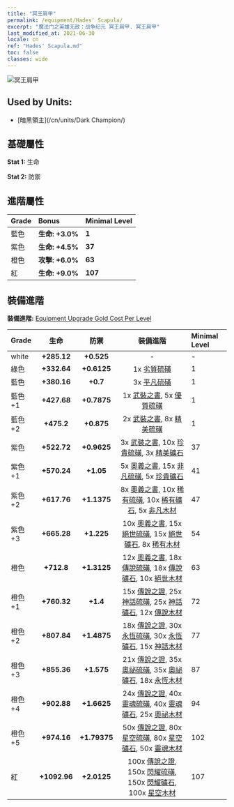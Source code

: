 ```yaml
---
title: "冥王肩甲"
permalink: /equipment/Hades' Scapula/
excerpt: "魔法门之英雄无敌：战争纪元 冥王肩甲. 冥王肩甲"
last_modified_at: 2021-06-30
locale: cn
ref: "Hades' Scapula.md"
toc: false
classes: wide
---
```


  ![冥王肩甲](/images/e/e_3094.png)

## Used by Units:

* [暗黑領主](/cn/units/Dark Champion/) 


## 基礎屬性
 **Stat 1:** 生命

 **Stat 2:** 防禦

## 進階屬性

  |     Grade    |   Bonus | Minimal Level | 
  |:-------------|:--------|:--------------| 
  | 藍色 | **生命: +3.0%** | **1** | 
  | 紫色 | **生命: +4.5%** | **37** | 
  | 橙色 | **攻擊: +6.0%** | **63** | 
  | 紅 | **生命: +9.0%** | **107** | 


## 裝備進階
 **裝備進階:** [Equipment Upgrade Gold Cost Per Level](/equipment/EquipmentUpgradeCostPerLevel/) 

  |          Grade      | 生命 | 防禦 | 裝備進階 | Minimal Level |
  |:--------------------|:---------:|:---------:|:----------------:|:--------------|
  | white | **+285.12** | **+0.525** | - | - |
  | 綠色 | **+332.64** | **+0.6125** | 1x [劣質硫磺](/cn/Items/mat_3/) | 1 |
  | 藍色 | **+380.16** | **+0.7** | 3x [平凡硫磺](/cn/Items/mat_9/) | 1 |
  | 藍色 +1 | **+427.68** | **+0.7875** | 1x [武裝之書](/cn/Items/mat_18/), 5x [優質硫磺](/cn/Items/mat_15/) | 1 |
  | 藍色 +2 | **+475.2** | **+0.875** | 2x [武裝之書](/cn/Items/mat_25/), 8x [精美硫磺](/cn/Items/mat_22/) | 1 |
  | 紫色 | **+522.72** | **+0.9625** | 3x [武裝之書](/cn/Items/mat_32/), 10x [珍貴硫磺](/cn/Items/mat_29/), 3x [精美礦石](/cn/Items/mat_19/) | 37 |
  | 紫色 +1 | **+570.24** | **+1.05** | 5x [奧義之書](/cn/Items/mat_39/), 15x [非凡硫磺](/cn/Items/mat_36/), 5x [珍貴礦石](/cn/Items/mat_26/) | 41 |
  | 紫色 +2 | **+617.76** | **+1.1375** | 8x [奧義之書](/cn/Items/mat_46/), 10x [稀有硫磺](/cn/Items/mat_43/), 10x [稀有礦石](/cn/Items/mat_40/), 5x [非凡木材](/cn/Items/mat_34/) | 47 |
  | 紫色 +3 | **+665.28** | **+1.225** | 10x [奧義之書](/cn/Items/mat_53/), 15x [絕世硫磺](/cn/Items/mat_50/), 15x [絕世礦石](/cn/Items/mat_47/), 8x [稀有木材](/cn/Items/mat_41/) | 54 |
  | 橙色 | **+712.8** | **+1.3125** | 12x [奧義之書](/cn/Items/mat_60/), 18x [傳說硫磺](/cn/Items/mat_57/), 18x [傳說礦石](/cn/Items/mat_54/), 10x [絕世木材](/cn/Items/mat_48/) | 63 |
  | 橙色 +1 | **+760.32** | **+1.4** | 15x [傳說之證](/cn/Items/mat_67/), 25x [神話硫磺](/cn/Items/mat_64/), 25x [神話礦石](/cn/Items/mat_61/), 12x [傳說木材](/cn/Items/mat_55/) | 72 |
  | 橙色 +2 | **+807.84** | **+1.4875** | 18x [傳說之證](/cn/Items/mat_74/), 30x [永恆硫磺](/cn/Items/mat_71/), 30x [永恆礦石](/cn/Items/mat_68/), 15x [神話木材](/cn/Items/mat_62/) | 77 |
  | 橙色 +3 | **+855.36** | **+1.575** | 21x [傳說之證](/cn/Items/mat_81/), 35x [奧祕硫磺](/cn/Items/mat_78/), 35x [奧祕礦石](/cn/Items/mat_75/), 18x [永恆木材](/cn/Items/mat_69/) | 87 |
  | 橙色 +4 | **+902.88** | **+1.6625** | 24x [傳說之證](/cn/Items/mat_88/), 40x [靈魂硫磺](/cn/Items/mat_85/), 40x [靈魂礦石](/cn/Items/mat_82/), 25x [奧祕木材](/cn/Items/mat_76/) | 94 |
  | 橙色 +5 | **+974.16** | **+1.79375** | 50x [傳說之證](/cn/Items/mat_95/), 80x [星空硫磺](/cn/Items/mat_92/), 80x [星空礦石](/cn/Items/mat_89/), 50x [靈魂木材](/cn/Items/mat_83/) | 102 |
  | 紅 | **+1092.96** | **+2.0125** | 100x [傳說之證](/cn/Items/mat_102/), 150x [閃耀硫磺](/cn/Items/mat_99/), 150x [閃耀礦石](/cn/Items/mat_96/), 100x [星空木材](/cn/Items/mat_90/) | 107 |


